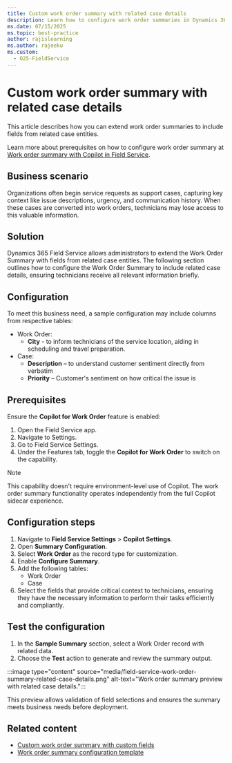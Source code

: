 ```yaml
---
title: Custom work order summary with related case details
description: Learn how to configure work order summaries in Dynamics 365 Field Service by incorporating data from related case details.
ms.date: 07/15/2025
ms.topic: best-practice
author: rajislearning
ms.author: rajeeku
ms.custom:
  - O25-FieldService
---
```

# Custom work order summary with related case details

This article describes how you can extend work order summaries to include fields from related case entities.

Learn more about prerequisites on how to configure work order summary at [Work order summary with Copilot in Field Service](/dynamics365/field-service/work-order-recap).

## Business scenario

Organizations often begin service requests as support cases, capturing key context like issue descriptions, urgency, and communication history. When these cases are converted into work orders, technicians may lose access to this valuable information.

## Solution

Dynamics 365 Field Service allows administrators to extend the Work Order Summary with fields from related case entities. The following section outlines how to configure the Work Order Summary to include related case details, ensuring technicians receive all relevant information briefly.

## Configuration

To meet this business need, a sample configuration may include columns from respective tables:

- Work Order:
  - **City** - to inform technicians of the service location, aiding in scheduling and travel preparation.
- Case:
  - **Description** – to understand customer sentiment directly from verbatim
  - **Priority** – Customer's sentiment on how critical the issue is

## Prerequisites

Ensure the **Copilot for Work Order** feature is enabled:

1. Open the Field Service app.
2. Navigate to Settings.
3. Go to Field Service Settings.
4. Under the Features tab, toggle the **Copilot for Work Order** to switch on the capability.

> [!NOTE]
> This capability doesn't require environment-level use of Copilot. The work order summary functionality operates independently from the full Copilot sidecar experience.

## Configuration steps

1. Navigate to **Field Service Settings** > **Copilot Settings**.
2. Open **Summary Configuration**.
3. Select **Work Order** as the record type for customization.
4. Enable **Configure Summary**.
5. Add the following tables:
   - Work Order
   - Case
6. Select the fields that provide critical context to technicians, ensuring they have the necessary information to perform their tasks efficiently and compliantly.

## Test the configuration

1. In the **Sample Summary** section, select a Work Order record with related data.
2. Choose the **Test** action to generate and review the summary output.

  :::image type="content" source="media/field-service-work-order-summary-related-case-details.png" alt-text="Work order summary preview with related case details.":::

This preview allows validation of field selections and ensures the summary meets business needs before deployment.

## Related content

- [Custom work order summary with custom fields](field-service-work-order-summary-custom-tables.md)  
- [Work order summary configuration template](fs-work-order-summary-configuration-template.md)  
